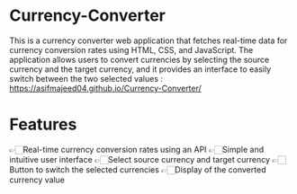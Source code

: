 # Currency-Converter
This is a currency converter web application that fetches real-time data for currency conversion rates using HTML, CSS, and JavaScript. The application allows users to convert currencies by selecting the source currency and the target currency, and it provides an interface to easily switch between the two selected values : https://asifmajeed04.github.io/Currency-Converter/
# Features
👉🏻Real-time currency conversion rates using an API 
👉🏻Simple and intuitive user interface
👉🏻Select source currency and target currency
👉🏻Button to switch the selected currencies
👉🏻Display of the converted currency value
